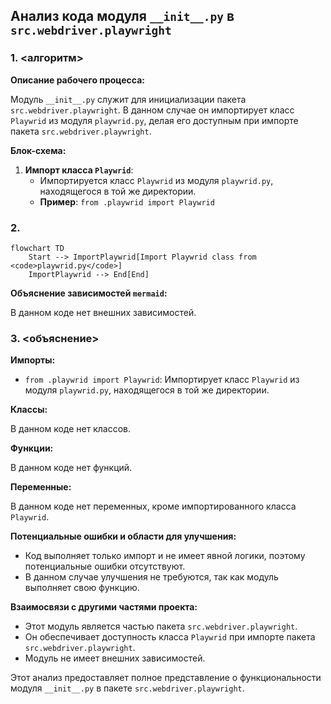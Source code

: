 ## Анализ кода модуля `__init__.py` в `src.webdriver.playwright`

### 1. <алгоритм>

**Описание рабочего процесса:**

Модуль `__init__.py` служит для инициализации пакета `src.webdriver.playwright`. В данном случае он импортирует класс `Playwrid` из модуля `playwrid.py`, делая его доступным при импорте пакета `src.webdriver.playwright`.

**Блок-схема:**

1.  **Импорт класса `Playwrid`**:
    *   Импортируется класс `Playwrid` из модуля `playwrid.py`, находящегося в той же директории.
    *   **Пример**: `from .playwrid import Playwrid`

### 2. <mermaid>

```mermaid
flowchart TD
    Start --> ImportPlaywrid[Import Playwrid class from <code>playwrid.py</code>]
    ImportPlaywrid --> End[End]
```

**Объяснение зависимостей `mermaid`:**

В данном коде нет внешних зависимостей.

### 3. <объяснение>

**Импорты:**

*   `from .playwrid import Playwrid`: Импортирует класс `Playwrid` из модуля `playwrid.py`, находящегося в той же директории.

**Классы:**

В данном коде нет классов.

**Функции:**

В данном коде нет функций.

**Переменные:**

В данном коде нет переменных, кроме импортированного класса `Playwrid`.

**Потенциальные ошибки и области для улучшения:**

*   Код выполняет только импорт и не имеет явной логики, поэтому потенциальные ошибки отсутствуют.
*   В данном случае улучшения не требуются, так как модуль выполняет свою функцию.

**Взаимосвязи с другими частями проекта:**

*   Этот модуль является частью пакета `src.webdriver.playwright`.
*   Он обеспечивает доступность класса `Playwrid` при импорте пакета `src.webdriver.playwright`.
*   Модуль не имеет внешних зависимостей.

Этот анализ предоставляет полное представление о функциональности модуля `__init__.py` в пакете `src.webdriver.playwright`.